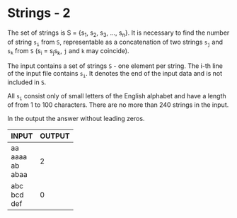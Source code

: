 # Strings - 2
The set of strings is S = {s<sub>1</sub>, s<sub>2</sub>, s<sub>3</sub>, ..., s<sub>n</sub>}. It is necessary to find the number of string `s`<sub>`i`</sub> from `S`, representable as a concatenation of two strings `s`<sub>`j`</sub> and `s`<sub>`k`</sub> from `S` (s<sub>i</sub> = s<sub>j</sub>s<sub>k</sub>, `j` and `k` may coincide).

The input contains a set of strings `S` - one element per string. The i-th line of the input file contains `s`<sub>`i`</sub>. It denotes the end of the input data and is not included in `S`.

All `s`<sub>`i`</sub> consist only of small letters of the English alphabet and have a length of from 1 to 100 characters. There are no more than 240 strings in the input.

In the output the answer without leading zeros.

| INPUT                      | OUTPUT                 |
|----------------------------|------------------------|
| aa<br>aaaa<br>ab<br>abaa   | 2                      |
| abc<br>bcd<br>def          | 0                      |
